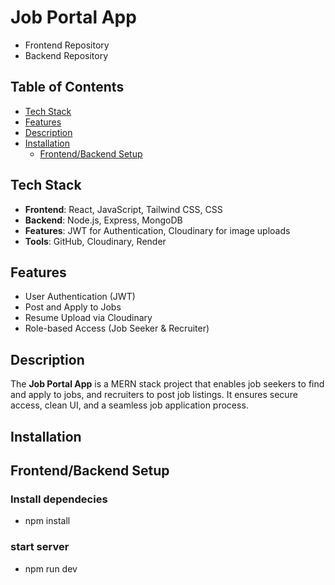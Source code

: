 # Job Portal App
- Frontend Repository
- Backend Repository

## Table of Contents
- [Tech Stack](#tech-stack)
- [Features](#features)
- [Description](#description)
- [Installation](#installation)
  - [Frontend/Backend Setup](#frontend-setup)

## Tech Stack
- **Frontend**: React, JavaScript, Tailwind CSS, CSS  
- **Backend**: Node.js, Express, MongoDB  
- **Features**: JWT for Authentication, Cloudinary for image uploads  
- **Tools**: GitHub, Cloudinary, Render

## Features
- User Authentication (JWT)  
- Post and Apply to Jobs  
- Resume Upload via Cloudinary  
- Role-based Access (Job Seeker & Recruiter)  

## Description
The **Job Portal App** is a MERN stack project that enables job seekers to find and apply to jobs, and recruiters to post job listings. It ensures secure access, clean UI, and a seamless job application process.

## Installation
## Frontend/Backend Setup
### Install dependecies
- npm install
### start server
- npm run dev
